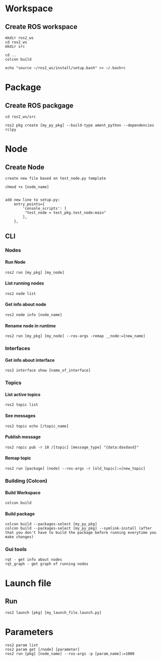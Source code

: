 
# Workspace  
## Create ROS workspace 
```
mkdir ros2_ws
cd ros2_ws
mkdir src

cd ..
colcon build

echo "source ~/ros2_ws/install/setup.bash" >> ~/.bashrc
```

# Package

## Create ROS packgage 
```
cd ros2_ws/src

ros2 pkg create [my_py_pkg] --build-type ament_python --dependencies rclpy
```



# Node  

## Create Node  
```
create new file based on test_node.py template

chmod +x [node_name]


add new line to setup.py:
    entry_points={
        'console_scripts': [
         "test_node = test_pkg.test_node:main"
        ],
    },
```

## CLI  
### Nodes
#### Run Node  
```
ros2 run [my_pkg] [my_node]
```

#### List running nodes  
```
ros2 node list
```
#### Get info about node
```
ros2 node info [node_name]
```
#### Rename node in runtime
```
ros2 run [my_pkg] [my_node] --ros-args -remap __node:=[new_name]
```

### Interfaces
#### Get info about interface
```
ros2 interface show [name_of_interface]
```

### Topics
#### List active topics
```
ros2 topic list
```
#### See messages
```
ros2 topic echo [/topic_name]
```

#### Publish message
```
ros2 ropic pub -r 10 /[topic] [message_type] "{data:dasdasd}"
```
#### Remap topic
```
ros2 run [package] [node] --ros-args -r [old_topic]:=[new_topic]
```

### Building (Colcon)
#### Build Workspace 
```
colcon build
```
#### Build package  
```
colcon build --packages-select [my_py_pkg]
colcon build --packages-select [my_py_pkg] --symlink-install (after that you don't have to build the package before running everytime you make changes)
```


### Gui tools
```
rqt - get info about nodes
rqt_graph - get graph of running nodes
```

# Launch file
## Run
```
ros2 launch [pkg] [my_launch_file.launch.py]
```

# Parameters
```
ros2 param list
ros2 param get [/node] [parameter]
ros2 run [pkg] [node_name] --ros-args -p [param_name]:=1000

```
